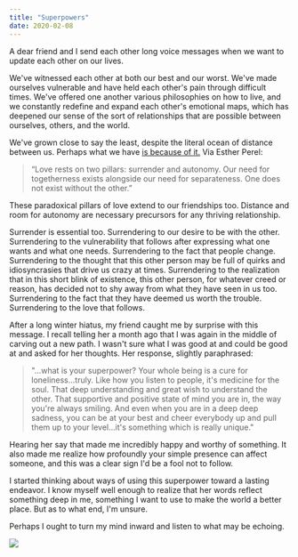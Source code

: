```yaml
---
title: "Superpowers"
date: 2020-02-08
---
```


A dear friend and I send each other long voice messages when we want to update each other on our lives.
 
We've witnessed each other at both our best and our worst. We've made ourselves vulnerable and have held each other's pain through difficult times. We've offered one another various philosophies on how to live, and we constantly redefine and expand each other's emotional maps, which has deepened our sense of the sort of relationships that are possible between ourselves, others, and the world. 

We've grown close to say the least, despite the literal ocean of distance between us. Perhaps what we have [is because of it.](https://www.brainpickings.org/2016/10/13/mating-in-captivity-esther-perel/) Via Esther Perel:

> “Love rests on two pillars: surrender and autonomy. Our need for togetherness exists alongside our need for separateness. One does not exist without the other.”

These paradoxical pillars of love extend to our friendships too. Distance and room for autonomy are necessary precursors for any thriving relationship.

Surrender is essential too. Surrendering to our desire to be with the other. Surrendering to the vulnerability that follows after expressing what one wants and what one needs. Surrendering to the fact that people change. Surrendering to the thought that this other person may be full of quirks and idiosyncrasies that drive us crazy at times. Surrendering to the realization that in this short blink of existence, this other person, for whatever creed or reason, has decided not to shy away from what they have seen in us too. Surrendering to the fact that they have deemed us worth the trouble. Surrendering to the love that follows.

After a long winter hiatus, my friend caught me by surprise with this message. I recall telling her a month ago that I was again in the middle of carving out a new path. I wasn't sure what I was good at and could be good at and asked for her thoughts. Her response, slightly paraphrased:

> "...what is your superpower? Your whole being is a cure for loneliness...truly. Like how you listen to people, it's medicine for the soul. That deep understanding and great wish to understand the other. That supportive and positive state of mind you are in, the way you're always smiling. And even when you are in a deep deep sadness, you can be at your best and cheer everybody up and pull them up to your level...it's something which is really unique."

Hearing her say that made me incredibly happy and worthy of something. It also made me realize how profoundly your simple presence can affect someone, and this was a clear sign I'd be a fool not to follow.

I started thinking about ways of using this superpower toward a lasting endeavor. I know myself well enough to realize that her words reflect something deep in me, something I want to use to make the world a better place. But as to what end, I'm unsure. 

Perhaps I ought to turn my mind inward and listen to what may be echoing.

![](/images/gallery/superpower.jpeg)
